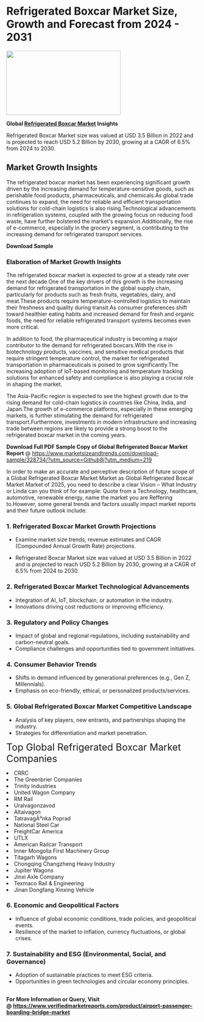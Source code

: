 <H1>Refrigerated Boxcar Market Size, Growth and Forecast from 2024 - 2031</H1><img class="aligncenter size-medium wp-image-584254" src="https://thirdeyenews.in/wp-content/uploads/2024/09/Global-Market-Research-300x168.jpeg" alt="" width="300" height="168" /><p><strong>Global&nbsp;<a href="https://www.marketsizeandtrends.com/download-sample/328734/?utm_source=Github8j?utm_medium=219">Refrigerated Boxcar Market</a> Insights</strong></p><p>Refrigerated Boxcar Market size was valued at USD 3.5 Billion in 2022 and is projected to reach USD 5.2 Billion by 2030, growing at a CAGR of 6.5% from 2024 to 2030.</p><p><h2>Market Growth Insights</h2> <p>The refrigerated boxcar market has been experiencing significant growth driven by the increasing demand for temperature-sensitive goods, such as perishable food products, pharmaceuticals, and chemicals.As global trade continues to expand, the need for reliable and efficient transportation solutions for cold-chain logistics is also rising.Technological advancements in refrigeration systems, coupled with the growing focus on reducing food waste, have further bolstered the market's expansion.Additionally, the rise of e-commerce, especially in the grocery segment, is contributing to the increasing demand for refrigerated transport services.</p> <p><strong>Download Sample</strong></p> <h3>Elaboration of Market Growth Insights</h3> <p>The refrigerated boxcar market is expected to grow at a steady rate over the next decade.One of the key drivers of this growth is the increasing demand for refrigerated transportation in the global supply chain, particularly for products such as fresh fruits, vegetables, dairy, and meat.These products require temperature-controlled logistics to maintain their freshness and quality during transit.As consumer preferences shift toward healthier eating habits and increased demand for fresh and organic foods, the need for reliable refrigerated transport systems becomes even more critical.</p> <p>In addition to food, the pharmaceutical industry is becoming a major contributor to the demand for refrigerated boxcars.With the rise in biotechnology products, vaccines, and sensitive medical products that require stringent temperature control, the market for refrigerated transportation in pharmaceuticals is poised to grow significantly.The increasing adoption of IoT-based monitoring and temperature tracking solutions for enhanced safety and compliance is also playing a crucial role in shaping the market.</p> <p>The Asia-Pacific region is expected to see the highest growth due to the rising demand for cold-chain logistics in countries like China, India, and Japan.The growth of e-commerce platforms, especially in these emerging markets, is further stimulating the demand for refrigerated transport.Furthermore, investments in modern infrastructure and increasing trade between regions are likely to provide a strong boost to the refrigerated boxcar market in the coming years.</p> <p><span class=""><strong>Download Full PDF Sample Copy of Global Refrigerated Boxcar Market Report</strong> @ <a href="https://www.marketsizeandtrends.com/download-sample/328734/?utm_source=Github8j?utm_medium=219" target="_blank">https://www.marketsizeandtrends.com/download-sample/328734/?utm_source=Github8j?utm_medium=219</a></span></p><p>In order to make an accurate and perceptive description of future scope of a Global&nbsp;Refrigerated Boxcar Market Market as Global&nbsp;Refrigerated Boxcar Market Market of 2025, you need to describe a clear Vision &ndash; What Industry or Linda can you think of for example: Quote from a Technology, healthcare, automotive, renewable energy, name the market you are Reffering to.However, some general trends and factors usually impact market reports and their future outlook include:</p><h3>1.&nbsp;<strong>Refrigerated Boxcar Market Growth Projections</strong></h3><ul><li>Examine market size trends, revenue estimates and CAGR (Compounded Annual Growth Rate) projections.</li><li><p>Refrigerated Boxcar Market size was valued at USD 3.5 Billion in 2022 and is projected to reach USD 5.2 Billion by 2030, growing at a CAGR of 6.5% from 2024 to 2030.</p></li></ul><h3>2.&nbsp;<strong>Refrigerated Boxcar Market Technological Advancements</strong></h3><ul><li>Integration of AI, IoT, blockchain, or automation in the industry.</li><li>Innovations driving cost reductions or improving efficiency.</li></ul><h3>3.&nbsp;<strong>Regulatory and Policy Changes</strong></h3><ul><li>Impact of global and regional regulations, including sustainability and carbon-neutral goals.</li><li>Compliance challenges and opportunities tied to government initiatives.</li></ul><h3>4.&nbsp;<strong>Consumer Behavior Trends</strong></h3><ul><li>Shifts in demand influenced by generational preferences (e.g., Gen Z, Millennials).</li><li>Emphasis on eco-friendly, ethical, or personalized products/services.</li></ul><h3>5.&nbsp;<strong>Global Refrigerated Boxcar Market Competitive Landscape</strong></h3><ul><li>Analysis of key players, new entrants, and partnerships shaping the industry.</li><li>Strategies for differentiation and market penetration.</li></ul><p data-pm-slice="1 1 []"><span style="color: inherit; font-family: inherit; font-size: 25px;">Top Global Refrigerated Boxcar Market Companies</span></p><div class="" data-test-id=""><p><li>CRRC</li><li> The Greenbrier Companies</li><li> Trinity Industries</li><li> United Wagon Company</li><li> RM Rail</li><li> Uralvagonzavod</li><li> Altaivagon</li><li> TatravagÃ³nka Poprad</li><li> National Steel Car</li><li> FreightCar America</li><li> UTLX</li><li> American Railcar Transport</li><li> Inner Mongolia First Machinery Group</li><li> Titagarh Wagons</li><li> Chongqing Changzheng Heavy Industry</li><li> Jupiter Wagons</li><li> Jinxi Axle Company</li><li> Texmaco Rail & Engineering</li><li> Jinan Dongfang Xinxing Vehicle</li></p></div><h3>6.&nbsp;<strong>Economic and Geopolitical Factors</strong></h3><ul><li>Influence of global economic conditions, trade policies, and geopolitical events.</li><li>Resilience of the market to inflation, currency fluctuations, or global crises.</li></ul><h3>7.&nbsp;<strong>Sustainability and ESG (Environmental, Social, and Governance)</strong></h3><ul><li>Adoption of sustainable practices to meet ESG criteria.</li><li>Opportunities in green technologies and circular economy principles.</li></ul><h2><strong style="font-size: 14px;">For More Information or Query, Visit @&nbsp;</strong><a style="background-color: #ffffff; font-size: 14px;" href="https://www.marketsizeandtrends.com/report/refrigerated-boxcar-market/" target="_blank">https://www.verifiedmarketreports.com/product/airport-passenger-boarding-bridge-market</a></h2>